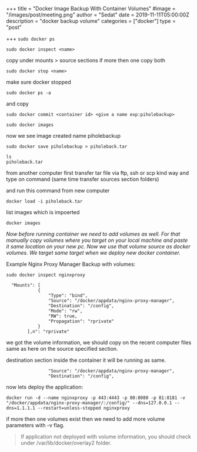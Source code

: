 +++
title = "Docker Image Backup With Container Volumes"
#image = "/images/post/meeting.png"
author = "Sedat"
date = 2019-11-11T05:00:00Z
description = "docker backup volume"
categories = ["docker"]
type = "post"

+++
`sudo docker ps`

`sudo docker inspect <name>`

copy under mounts > source sections
if more then one copy both

`sudo docker stop <name>`

make sure docker stopped

`sudo docker ps -a`

and copy <container id>
```
sudo docker commit <container id> <give a name exp:piholebackup>

```

`sudo docker images`

now we see image created name piholebackup

`sudo docker save piholebackup > piholeback.tar`

```
ls
piholeback.tar
```

from another computer first transfer tar file via ftp, ssh or scp kind way and type on command (same time transfer sources section folders)

and run this command from new computer

`docker load -i piholeback.tar`

list images which is impoerted

`docker images`

*Now before running container we need to add volumes as well. For that manually copy volumes where you target on your local machine and paste it same location on your new pc. Now we use that volume source as docker volumes. We target same target when we deploy new docker container.*

Example Nginx Proxy Manager Backup with volumes:

`sudo docker inspect nginxproxy`

```
  "Mounts": [
            {
                "Type": "bind",
                "Source": "/docker/appdata/nginx-proxy-manager",
                "Destination": "/config",
                "Mode": "rw",
                "RW": true,
                "Propagation": "rprivate"
            }
        ],n": "rprivate"
```

we got the volume information, we should copy on the recent computer files same as here on the source specified section.

destination section inside the container it will be running as same.

```
                "Source": "/docker/appdata/nginx-proxy-manager",
                "Destination": "/config",
```

now lets deploy the application:

`docker run -d --name nginxproxy -p 443:4443 -p 80:8080 -p 81:8181 -v "/docker/appdata/nginx-proxy-manager/:/config/" --dns=127.0.0.1 --dns=1.1.1.1 --restart=unless-stopped nginxproxy`

if more then one volumes exist then we need to add more volume parameters with -v flag.

> If application not deployed with volume information, you should check under /var/lib/docker/overlay2 folder.

